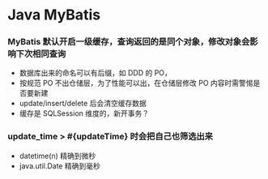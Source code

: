 # Java MyBatis

### MyBatis 默认开启一级缓存，查询返回的是同个对象，修改对象会影响下次相同查询

- 数据库出来的命名可以有后缀，如 DDD 的 PO，
- 按规范 PO 不出仓储层，为了性能可以出，在仓储层修改 PO 内容时需警惕是否要新建
- update/insert/delete 后会清空缓存数据
- 缓存是 SQLSession 维度的，新开事务？

### update_time > #{updateTime} 时会把自己也筛选出来

- datetime(n) 精确到微秒
- java.util.Date 精确到毫秒